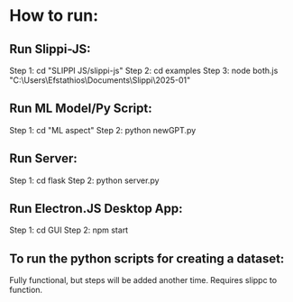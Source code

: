 # How to run:


## Run Slippi-JS:
 Step 1: cd "SLIPPI JS/slippi-js"
 Step 2: cd examples
 Step 3: node both.js "C:\Users\Efstathios\Documents\Slippi\2025-01"              


## Run ML Model/Py Script:
 Step 1: cd "ML aspect"
 Step 2: python newGPT.py

## Run Server:
  Step 1: cd flask
  Step 2: python server.py



## Run Electron.JS Desktop App: 
  Step 1: cd GUI
  Step 2: npm start



## To run the python scripts for creating a dataset:
  Fully functional, but steps will be added another time.  Requires slippc to function.  
